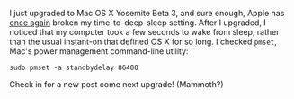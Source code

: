 <!--
.. title: Use pmset to restore your Mac's instant-wake after upgrading to Yosemite
.. slug: use-pmset-to-restore-your-macs-instant-wake-after-upgrading-to-yosemite
.. date: 2014-09-22 04:14:14
.. tags: programming
.. category: 
.. link: 
.. description: 
.. type: text
.. has_math: no
.. status: published
.. wp-status: publish
-->

<html><body><p>I just upgraded to Mac OS X Yosemite Beta 3, and sure enough, Apple has <a href="http://ilovesymposia.com/2013/11/05/speed-up-your-macs-wake-up-time-using-pmset-do-it-again-after-upgrading-to-mavericks/">once again</a> broken my time-to-deep-sleep setting. After I upgraded, I noticed that my computer took a few seconds to wake from sleep, rather than the usual instant-on that defined OS X for so long. I checked <code>pmset</code>, Mac's power management command-line utility:

```
sudo pmset -a standbydelay 86400
```

Check in for a new post come next upgrade! (Mammoth?)</p></body></html>

